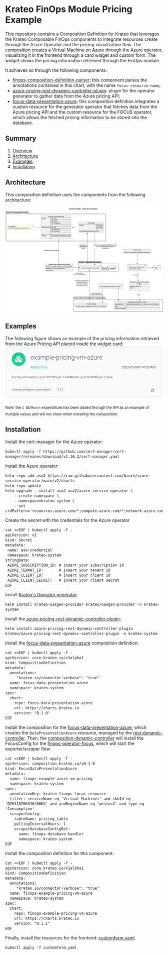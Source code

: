 # Krateo FinOps Module Pricing Example

This repository contains a Composition Definition for Krateo that leverages the Krateo Composable FinOps components to integrate resources create through the Azure Operator and the pricing visualization flow. The composition creates a Virtual Machine on Azure through the Azure operator, visualizing it in the frontend through a card widget and custom form. The widget shows the pricing information retrieved through the FinOps module.

It achieves so through the following components:
 - [finops-composition-definition-parser](https://github.com/krateoplatformops/finops-composition-definition-parser): this component parses the annotations contained in this chart, with the name `focus-resource-name`;
 - [azure-pricing-rest-dynamic-controller-plugin](https://github.com/krateoplatformops/azure-pricing-rest-dynamic-controller-plugin): plugin for the operator generator to gather data from the Azure pricing API;
 - [focus-data-presentation-azure](https://github.com/krateoplatformops/focus-data-presentation-azure): this composition definition integrates a custom resource for the generator operator that fetches data from the Azure pricing API and the custom resource for the FOCUS operator, which allows the fetched pricing information to be stored into the database.

## Summary

1. [Overview](#overview)
2. [Architecture](#architecture)
3. [Examples](#examples)
4. [Installation](#Installation)

## Architecture
This composition definition uses the components from the following architecture:

![FinOps Data Presentation](_diagrams/architecture.png)

## Examples
The following figure shows an example of the pricing information retrieved from the Azure Pricing API placed inside the widget card:
![FinOps Data Presentation Example](_diagrams/example.png)

<sub>Note: the `1 GB/Month` expenditure has been added thorugh the API as an example of multiple values and will not show when installing the composition.</sub>

## Installation
Install the cert-manager for the Azure operator:
```
kubectl apply -f https://github.com/cert-manager/cert-manager/releases/download/v1.16.3/cert-manager.yaml
```

Install the Azure operator:
```
helm repo add aso2 https://raw.githubusercontent.com/Azure/azure-service-operator/main/v2/charts
helm repo update
helm upgrade --install aso2 aso2/azure-service-operator \
    --create-namespace \
    --namespace=krateo-system \
    --set crdPattern='resources.azure.com/*;compute.azure.com/*;network.azure.com/*'
```

Create the secret with the credentials for the Azure operator
```
cat <<EOF | kubectl apply -f -
apiVersion: v1
kind: Secret
metadata:
 name: aso-credential
 namespace: krateo-system
stringData:
 AZURE_SUBSCRIPTION_ID: # insert your subscription id
 AZURE_TENANT_ID:       # insert your tenant id
 AZURE_CLIENT_ID:       # insert your client id
 AZURE_CLIENT_SECRET:   # insert your client secret
EOF
```

Install [Krateo's Operator generator](https://github.com/krateoplatformops/oasgen-provider/):
```
helm install krateo-oasgen-provider krateo/oasgen-provider -n krateo-system
```

Install the [azure-pricing-rest-dynamic-controller-plugin](https://github.com/krateoplatformops/azure-pricing-rest-dynamic-controller-plugin):
```
helm install azure-pricing-rest-dynamic-controller-plugin krateo/azure-pricing-rest-dynamic-controller-plugin -n krateo-system
```

Install the [focus-data-presentation-azure](https://github.com/krateoplatformops/focus-data-presentation-azure) composition definition:
```
cat <<EOF | kubectl apply -f -
apiVersion: core.krateo.io/v1alpha1
kind: CompositionDefinition
metadata:
  annotations:
     "krateo.io/connector-verbose": "true"
  name: focus-data-presentation-azure
  namespace: krateo-system
spec:
  chart:
    repo: focus-data-presentation-azure
    url: https://charts.krateo.io
    version: "0.1.0"
EOF
```

Install the composition for the [focus-data-presentation-azure](https://github.com/krateoplatformops/focus-data-presentation-azure), which creates the `DataPresentationAzure` resource, managed by the [rest-dynamic-controller](https://github.com/krateoplatformops/rest-dynamic-controller). Then, the [composition-dynamic-controller](https://github.com/krateoplatformops/composition-dynamic-controller) will install the FocusConfig for the [finops-operator-focus](https://github.com/krateoplatformops/finops-operator-focus), which will start the exporter/scraper flow.
```
cat <<EOF | kubectl apply -f -
apiVersion: composition.krateo.io/v0-1-0
kind: FocusDataPresentationAzure
metadata:
  name: finops-example-azure-vm-pricing
  namespace: krateo-system
spec:
  annotationKey: krateo-finops-focus-resource
  filter: serviceName eq 'Virtual Machines' and skuId eq 'DZH318Z0K9JH/00KX' and armRegionName eq 'westus3' and type eq 'Consumption'
  scraperConfig:
    tableName: pricing_table
    pollingIntervalHours: 1
    scraperDatabaseConfigRef: 
      name: finops-database-handler
      namespace: krateo-system
EOF
```

Install the composition definition for this component:
```
cat <<EOF | kubectl apply -f -
apiVersion: core.krateo.io/v1alpha1
kind: CompositionDefinition
metadata:
  annotations:
     "krateo.io/connector-verbose": "true"
  name: finops-example-pricing-vm-azure
  namespace: krateo-system
spec:
  chart:
    repo: finops-example-pricing-vm-azure
    url: https://charts.krateo.io
    version: "0.1.1"
EOF
```

Finally, install the resources for the frontend: [customform.yaml](https://github.com/krateoplatformops/finops-example-pricing-vm-azure/blob/main/customform.yaml).
```
kubectl apply -f customform.yaml
```

